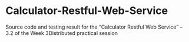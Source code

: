 # Calculator-Restful-Web-Service
Source code and testing result for the “Calculator Restful Web Service” – 3.2 of the Week 3Distributed practical session
